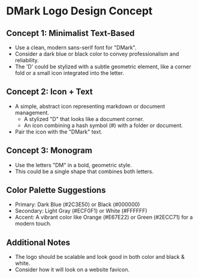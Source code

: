 # DMark Logo Design Concept

## Concept 1: Minimalist Text-Based
- Use a clean, modern sans-serif font for "DMark".
- Consider a dark blue or black color to convey professionalism and reliability.
- The 'D' could be stylized with a subtle geometric element, like a corner fold or a small icon integrated into the letter.

## Concept 2: Icon + Text
- A simple, abstract icon representing markdown or document management.
  - A stylized "D" that looks like a document corner.
  - An icon combining a hash symbol (#) with a folder or document.
- Pair the icon with the "DMark" text.

## Concept 3: Monogram
- Use the letters "DM" in a bold, geometric style.
- This could be a single shape that combines both letters.

## Color Palette Suggestions
- Primary: Dark Blue (#2C3E50) or Black (#000000)
- Secondary: Light Gray (#ECF0F1) or White (#FFFFFF)
- Accent: A vibrant color like Orange (#E67E22) or Green (#2ECC71) for a modern touch.

## Additional Notes
- The logo should be scalable and look good in both color and black & white.
- Consider how it will look on a website favicon.